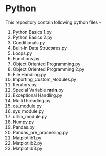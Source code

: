 # Python
This repository contain following python files - 
01. Python Basics 1.py
02. Python Basics 2.py
03. Conditionals.py
04. Built-in Data Structures.py
05. Loops.py
06. Functions.py
07. Object Oriented Programming.py
08. Object Oriented Programming 2.py
09. File Handling.py
10. Importing_Custom_Modules.py
11. Iterators.py
12. Special Variable __main__.py
13. Exceptional Handling.py
14. MultiThreading.py
15. os_module.py
16. sys_module.py
17. urllib_module.py
18. Numpy.py
19. Pandas.py
20. Pandas_pre_processing.py
21. Matplotlib1.py
22. Matplotlib2.py
22. Matplotlib3.py
